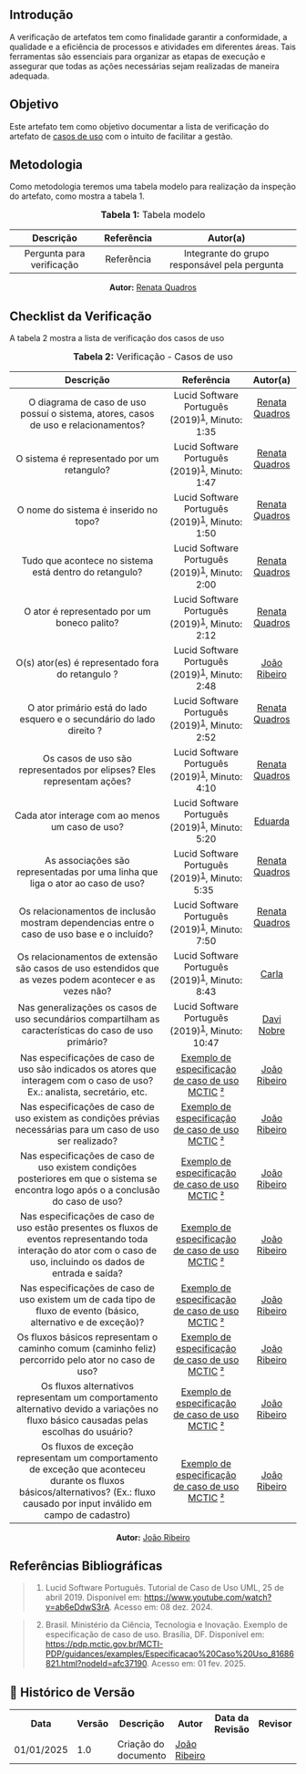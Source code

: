 ## Introdução
A verificação de artefatos tem como finalidade garantir a conformidade, a qualidade e a eficiência de processos e atividades em diferentes áreas. Tais ferramentas são essenciais para organizar as etapas de execução e assegurar que todas as ações necessárias sejam realizadas de maneira adequada. 

## Objetivo
Este artefato tem como objetivo documentar a lista de verificação do artefato de [casos de uso](../../Modelagem/Caso_de_uso.md) com o intuito de facilitar a gestão.

## Metodologia
Como metodologia teremos uma tabela modelo para realização da inspeção do artefato, como mostra a tabela 1. 

<center>
<font size="3"><b>Tabela 1:</b> Tabela modelo </font>

| Descrição | Referência | Autor(a) |
|:---------:|:---------:|:-----------:|
| Pergunta para verificação | Referência | Integrante do grupo responsável pela pergunta |

<p align="center"><b>Autor:</b> <a href="https://github.com/Renatinha28">Renata Quadros</a></p> 
</center>

## Checklist da Verificação
A tabela 2 mostra a lista de verificação dos casos de uso

<center>
<font size="3"><b>Tabela 2:</b> Verificação - Casos de uso </font>

|                                                                         Descrição                                                                                    | Referência                                                           | Autor(a)                                       |
| :------------------------------------------------------------------------------------------------------------------------------------------------------------------: | :------------------------------------------------------------------: | :--------------------------------------------: |
|                                    O diagrama de caso de uso possuí o sistema, atores, casos de uso e relacionamentos?                                               | Lucid Software Português (2019)<sup>[1](#ref1)</sup>, Minuto: 1:35   | [Renata Quadros](https://github.com/Renatinha28)   |
|                                                        O sistema é representado por um retangulo?                                                                    | Lucid Software Português (2019)<sup>[1](#ref1)</sup>, Minuto: 1:47   | [Renata Quadros](https://github.com/Renatinha28)   |
|                                                          O nome do sistema é inserido no topo?                                                                       | Lucid Software Português (2019)<sup>[1](#ref1)</sup>, Minuto: 1:50   | [Renata Quadros](https://github.com/Renatinha28)   |
|                                                  Tudo que acontece no sistema está dentro do retangulo?                                                              | Lucid Software Português (2019)<sup>[1](#ref1)</sup>, Minuto: 2:00   | [Renata Quadros](https://github.com/Renatinha28)   |
|                                                        O ator é representado por um boneco palito?                                                                   | Lucid Software Português (2019)<sup>[1](#ref1)</sup>, Minuto: 2:12   | [Renata Quadros](https://github.com/Renatinha28)   |
|                                                     O(s) ator(es) é representado fora do retangulo ?                                                                 | Lucid Software Português (2019)<sup>[1](#ref1)</sup>, Minuto: 2:48   | [João Ribeiro](https://github.com/Joa0V)           |
|                                          O ator primário está do lado esquero e o secundário do lado direito ?                                                       | Lucid Software Português (2019)<sup>[1](#ref1)</sup>, Minuto: 2:52   | [Renata Quadros](https://github.com/Renatinha28)   |
|                                          Os casos de uso são representados por elipses? Eles representam ações?                                                      | Lucid Software Português (2019)<sup>[1](#ref1)</sup>, Minuto: 4:10   | [Renata Quadros](https://github.com/Renatinha28)   |
|                                                     Cada ator interage com ao menos um caso de uso?                                                                  | Lucid Software Português (2019)<sup>[1](#ref1)</sup>, Minuto: 5:20   | [Eduarda](https://github.com/erteduarda)           |
|                                       As associações são representadas por uma linha que liga o ator ao caso de uso?                                                 | Lucid Software Português (2019)<sup>[1](#ref1)</sup>, Minuto: 5:35   | [Renata Quadros](https://github.com/Renatinha28)   |
|                                Os relacionamentos de inclusão mostram dependencias entre o caso de uso base e o incluído?                                            | Lucid Software Português (2019)<sup>[1](#ref1)</sup>, Minuto: 7:50   | [Renata Quadros](https://github.com/Renatinha28)   |
|                          Os relacionamentos de extensão são casos de uso estendidos que as vezes podem acontecer e as vezes não?                                     | Lucid Software Português (2019)<sup>[1](#ref1)</sup>, Minuto: 8:43   | [Carla](https://github.com/ccarlaa)                |
|                          Nas generalizações os casos de uso secundários compartilham as características do caso de uso primário?                                     | Lucid Software Português (2019)<sup>[1](#ref1)</sup>, Minuto: 10:47  | [Davi Nobre](https://github.com/Jagaima)           |
|                          Nas especificações de caso de uso são indicados os atores que interagem com o caso de uso? Ex.: analista, secretário, etc.                  | [Exemplo de especificação de caso de uso MCTIC](../../assets/images/verificacao/especificacao2.PNG) [²](#ref2)  | [João Ribeiro](https://github.com/Joa0V) |
|                                  Nas especificações de caso de uso existem as condições prévias necessárias para um caso de uso ser realizado?                       | [Exemplo de especificação de caso de uso MCTIC](../../assets/images/verificacao/especificacao3.PNG) [²](#ref2)  | [João Ribeiro](https://github.com/Joa0V)           |
|           Nas especificações de caso de uso existem condições posteriores em que o sistema se encontra logo após o a conclusão do caso de uso?                       | [Exemplo de especificação de caso de uso MCTIC](../../assets/images/verificacao/especificacao4.PNG) [²](#ref2)  | [João Ribeiro](https://github.com/Joa0V)           |
|  Nas especificações de caso de uso estão presentes os fluxos de eventos representando toda interação do ator com o caso de uso, incluindo os dados de entrada e saída? | [Exemplo de especificação de caso de uso MCTIC](../../assets/images/verificacao/especificacao8.PNG) [²](#ref2)  | [João Ribeiro](https://github.com/Joa0V)           |
|                                Nas especificações de caso de uso existem um de cada tipo de fluxo de evento (básico, alternativo e de exceção)?                                 |  [Exemplo de especificação de caso de uso MCTIC](../../assets/images/verificacao/especificacao8.PNG) [²](#ref2) | [João Ribeiro](https://github.com/Joa0V)           |
|                                       Os fluxos básicos representam o caminho comum (caminho feliz) percorrido pelo ator no caso de uso?                                        |  [Exemplo de especificação de caso de uso MCTIC](../../assets/images/verificacao/especificacao5.PNG) [²](#ref2) | [João Ribeiro](https://github.com/Joa0V)           |
|          Os fluxos alternativos representam um comportamento alternativo devido a variações no fluxo básico causadas pelas escolhas do usuário?                      |  [Exemplo de especificação de caso de uso MCTIC](../../assets/images/verificacao/especificacao6.PNG) [²](#ref2)  | [João Ribeiro](https://github.com/Joa0V) |
| Os fluxos de exceção representam um comportamento de exceção que aconteceu durante os fluxos básicos/alternativos? (Ex.: fluxo causado por input inválido em campo de cadastro) | [Exemplo de especificação de caso de uso MCTIC](../../assets/images/verificacao/especificacao7.PNG) [²](#ref2)   | [João Ribeiro](https://github.com/Joa0V) |




<p align="center"><b>Autor:</b> <a href="https://github.com/Joa0V">João Ribeiro</a></p> 
</center>

## Referências Bibliográficas
> 1. <a id="ref1"></a> Lucid Software Português. Tutorial de Caso de Uso UML, 25 de abril 2019. Disponível em: https://www.youtube.com/watch?v=ab6eDdwS3rA. Acesso em: 08 dez. 2024.

> 2. <a id="ref2"></a> Brasil. Ministério da Ciência, Tecnologia e Inovação. Exemplo de especificação de caso de uso. Brasília, DF. Disponível em: https://pdp.mctic.gov.br/MCTI-PDP/guidances/examples/Especificacao%20Caso%20Uso_81686821.html?nodeId=afc37190. Acesso em: 01 fev. 2025.

## :round_pushpin: Histórico de Versão 

<div align="center">
    <table>
        <tr>
            <th>Data</th>
            <th>Versão</th>
            <th>Descrição</th>
            <th>Autor</th>
            <th>Data da Revisão</th>
            <th>Revisor</th>
        </tr>
        <tr>
            <td>01/01/2025</td>
            <td>1.0</td>
            <td>Criação do documento</td>
            <td><a href="https://github.com/Joa0V">João Ribeiro</a></td>
            <td></td>
            <td><a href="https://github.com/"></a></td>
        </tr>
    </table>
</div>
